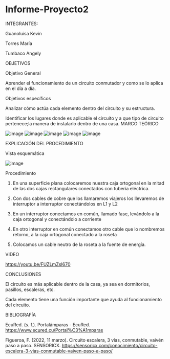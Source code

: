 # Informe-Proyecto2

INTEGRANTES:

Guanoluisa Kevin

Torres María

Tumbaco Angely

OBJETIVOS

Objetivo General

Aprender el funcionamiento de un circuito conmutador y como se lo aplica en el día a día. 

Objetivos específicos 

Analizar cómo actúa cada elemento dentro del circuito y su estructura. 

Identificar los lugares donde es aplicable el circuito y a que tipo de circuito pertenece;la manera de instalarlo dentro de una casa. 
MARCO TEÓRICO

![image](https://user-images.githubusercontent.com/104913700/212766330-b33b98c9-ff82-4283-a1d1-f55c0353e98d.png)
![image](https://user-images.githubusercontent.com/104913700/212766341-44eaf1d6-4fe0-442d-9f0b-ea46aa307a6a.png)
![image](https://user-images.githubusercontent.com/104913700/212766355-04c9b183-9797-47d5-8012-a2dfa611a2f3.png)
![image](https://user-images.githubusercontent.com/104913700/212766371-692f71f4-cb64-47a9-9bcd-7a5de16bdb0b.png)
![image](https://user-images.githubusercontent.com/104913700/212766383-d82a11b6-ba53-49ce-9bb5-8ec7d74aa34a.png)


EXPLICACIÓN DEL PROCEDIMIENTO

Vista esquemática

![image](https://user-images.githubusercontent.com/104913700/212765840-90d59cee-32d1-41fd-99e2-63c4416f333b.png)


Procedimiento 

1.	En una superficie plana colocaremos nuestra caja ortogonal en la mitad de las dos cajas rectangulares conectados con tubería eléctrica. 

2.	Con dos cables de cobre que los llamaremos viajeros los llevaremos de interruptor a interruptor conectándolos en L1 y L2

3.	En un interruptor conectamos en común, llamado fase, levándolo a la caja ortogonal y conectándolo a corriente 

4.	En otro interruptor en común conectamos otro cable que lo nombremos retorno, a la caja ortogonal conectado a la roseta 

5.	Colocamos un cable neutro de la roseta a la fuente de energía.


VIDEO

https://youtu.be/FUZLmZsI670

CONCLUSIONES

El circuito es más aplicable dentro de la casa, ya sea en dormitorios, pasillos, escaleras, etc. 

Cada elemento tiene una función importante que ayuda al funcionamiento del circuito. 

BIBLIOGRAFÍA

EcuRed. (s. f.). Portalámparas - EcuRed. https://www.ecured.cu/Portal%C3%A1mparas

Figueroa, F. (2022, 11 marzo). Circuito escalera, 3 vías, conmutable, vaivén paso a paso. SENSORICX. https://sensoricx.com/conocimiento/circuito-escalera-3-vias-conmutable-vaiven-paso-a-paso/

